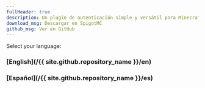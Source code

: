 ```yaml
---
fullHeader: true
description: Un plugin de autenticación simple y versátil para Minecraft
download_msg: Descargar en SpigotMC
github_msg: Ver en GitHub
---
```


Select your language:

### [English](/{{ site.github.repository_name }}/en)

### [Español](/{{ site.github.repository_name }}/es)
